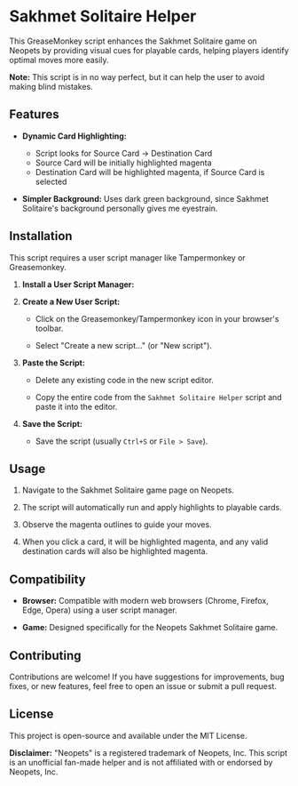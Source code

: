 # Sakhmet Solitaire Helper

This GreaseMonkey script enhances the Sakhmet Solitaire game on Neopets by providing visual cues for playable cards, helping players identify optimal moves more easily.

**Note:** This script is in no way perfect, but it can help the user to avoid making blind mistakes.

## Features

* **Dynamic Card Highlighting:**

    * Script looks for Source Card -> Destination Card
    * Source Card will be initially highlighted magenta
    * Destination Card will be highlighted magenta, if Source Card is selected

* **Simpler Background:** Uses dark green background, since Sakhmet Solitaire's background personally gives me eyestrain.

## Installation

This script requires a user script manager like Tampermonkey or Greasemonkey.

1.  **Install a User Script Manager:**

2.  **Create a New User Script:**

    * Click on the Greasemonkey/Tampermonkey icon in your browser's toolbar.

    * Select "Create a new script..." (or "New script").

3.  **Paste the Script:**

    * Delete any existing code in the new script editor.

    * Copy the entire code from the `Sakhmet Solitaire Helper` script and paste it into the editor.

4.  **Save the Script:**

    * Save the script (usually `Ctrl+S` or `File > Save`).

## Usage

1.  Navigate to the Sakhmet Solitaire game page on Neopets.

2.  The script will automatically run and apply highlights to playable cards.

3.  Observe the magenta outlines to guide your moves.

4.  When you click a card, it will be highlighted magenta, and any valid destination cards will also be highlighted magenta.

## Compatibility

* **Browser:** Compatible with modern web browsers (Chrome, Firefox, Edge, Opera) using a user script manager.

* **Game:** Designed specifically for the Neopets Sakhmet Solitaire game.

## Contributing

Contributions are welcome! If you have suggestions for improvements, bug fixes, or new features, feel free to open an issue or submit a pull request.

## License

This project is open-source and available under the MIT License.

**Disclaimer:** "Neopets" is a registered trademark of Neopets, Inc. This script is an unofficial fan-made helper and is not affiliated with or endorsed by Neopets, Inc.
